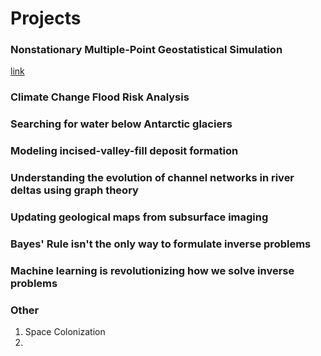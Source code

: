 # Projects

### Nonstationary Multiple-Point Geostatistical Simulation
[link](https://ammilten.github.io/projects/mps)

### Climate Change Flood Risk Analysis

### Searching for water below Antarctic glaciers

### Modeling incised-valley-fill deposit formation

### Understanding the evolution of channel networks in river deltas using graph theory

### Updating geological maps from subsurface imaging

### Bayes' Rule isn't the only way to formulate inverse problems

### Machine learning is revolutionizing how we solve inverse problems

### Other
1. Space Colonization
2. 
